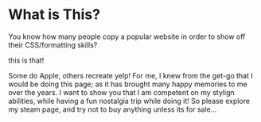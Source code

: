 # What is This?

You know how many people copy a popular website in order to show off their CSS/formatting skills? 

this is that!

Some do Apple, others recreate yelp! For me, I knew from the get-go that I would be doing this page; as it has brought many happy memories to me over the years. I want to show you that I am competent on my stylign abilities, while having a fun nostalgia trip while doing it! So please explore my steam page, and try not to buy anything unless its for sale...
